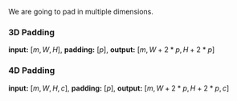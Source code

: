 We are going to pad in multiple dimensions.

### 3D Padding
**input:** [$m, W, H$], **padding:** [$p$], **output:** [$m, W + 2*p, H + 2*p$]

### 4D Padding
**input:** [$m, W, H, c$], **padding:** [$p$], **output:** [$m, W + 2*p, H + 2*p, c$]

